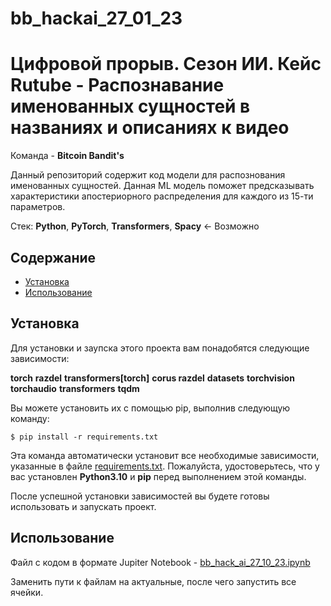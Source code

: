 # bb_hackai_27_01_23

# Цифровой прорыв. Сезон ИИ. Кейс Rutube - Распознавание именованных сущностей в названиях и описаниях к видео

Команда - **Bitcoin Bandit's**

Данный репозиторий содержит код модели для распознования именованных сущностей. Данная ML модель поможет предсказывать характеристики апостериорного распределения для каждого из 15-ти параметров.

Стек: **Python**, **PyTorch**, **Transformers**, **Spacy** <- Возможно

## Содержание 

- [Установка](#установка)
- [Использование](#использование)

## Установка 

Для установки и заупска этого проекта вам понадобятся следующие зависимости: 

**torch**
**razdel**
**transformers[torch]**
**corus razdel**
**datasets**
**torchvision**
**torchaudio**
**transformers**
**tqdm**

Вы можете установить их с помощью pip, выполнив следующую команду:

```
$ pip install -r requirements.txt
```
Эта команда автоматически установит все необходимые зависимости, указанные в файле [requirements.txt](requirements.txt). Пожалуйста, удостоверьтесь, что у вас установлен **Python3.10** и **pip** перед выполнением этой команды.

После успешной установки зависимостей вы будете готовы использовать и запускать проект.

## Использование

Файл с кодом в формате Jupiter Notebook - [bb_hack_ai_27_10_23.ipynb](bb_hack_ai_27_10_23.ipynb)

Заменить пути к файлам на актуальные, после чего запустить все ячейки.